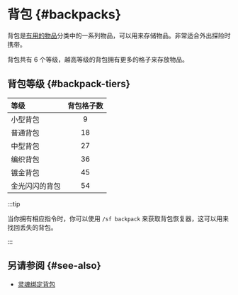 # 背包 {#backpacks}

背包是[有用的物品](/Items)分类中的一系列物品，可以用来存储物品。非常适合外出探险时携带。

背包共有 6 个等级，越高等级的背包拥有更多的格子来存放物品。

## 背包等级 {#backpack-tiers}

| 等级             | 背包格子数 |
| :-------------- | :-------------: |
| 小型背包        | 9               |
| 普通背包        | 18              |
| 中型背包        | 27              |
| 编织背包        | 36              |
| 镀金背包        | 45              |
| 金光闪闪的背包   | 54              |

:::tip

当你拥有相应指令时，你可以使用 `/sf backpack` 来获取背包恢复器，这可以用来找回丢失的背包。

:::

## 另请参阅 {#see-also}

* [灵魂绑定背包](/Soulbound-Backpack)
